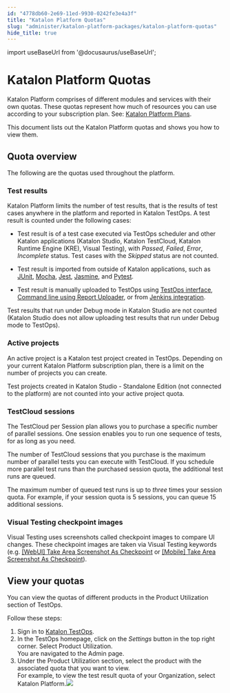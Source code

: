 ```yaml
---
id: "4778db60-2e69-11ed-9930-0242fe3e4a3f"
title: "Katalon Platform Quotas"
slug: "administer/katalon-platform-packages/katalon-platform-quotas"
hide_title: true
---
```

import useBaseUrl from '@docusaurus/useBaseUrl';


# <a id="concept-6067" class="anchor_top_offset"/><a id="ariaid-title1" class="anchor_top_offset"/>Katalon Platform Quotas

<p xmlns="http://www.w3.org/1999/xhtml" className="p"><span className="ph">Katalon Platform</span> comprises of different modules and services with their own quotas. These quotas represent how much of resources you can use according to your subscription plan. See: <a className="xref" href="/administer/katalon-platform-packages/katalon-platform-plans">Katalon Platform Plans</a>.</p> 
<p xmlns="http://www.w3.org/1999/xhtml" className="p">This document lists out the <span className="ph">Katalon Platform</span> quotas and shows you how to view them.</p> 

## <a id="concept-8991" class="anchor_top_offset"/>Quota overview

<p xmlns="http://www.w3.org/1999/xhtml" className="p">The following are the quotas used throughout the platform.</p> 

### Test results

<div xmlns="http://www.w3.org/1999/xhtml" className="p"><span className="ph">Katalon Platform</span> limits the number of test results, that is the results of test cases anywhere in the platform and reported in <span className="ph">Katalon TestOps</span>. A test result is counted under the following cases: <ul className="ul"><li className="li"><p className="p">Test result is of a test case executed via <span className="ph">TestOps</span> scheduler and other Katalon applications (<span className="ph">Katalon Studio</span>, <span className="ph">Katalon TestCloud</span>, <span className="ph">Katalon Runtime Engine (KRE)</span>, <span className="ph">Visual Testing</span>), with <em className="ph i">Passed</em>, <em className="ph i">Failed</em>, <em className="ph i">Error</em>, <em className="ph i">Incomplete</em> status. Test cases with the <em className="ph i">Skipped</em> status are not counted.</p></li><li className="li"><p className="p">Test result is imported from outside of Katalon applications, such as <a className="xref" href="/analyze/reports/upload-test-reports/upload-junit-and-katalon-studio-report-files-to-katalon-testops-manually">JUnit</a>, <a className="xref" href="/analyze/reports/upload-test-reports/upload-reports-from-other-framework/upload-test-reports-from-mocha-to-katalon-testops">Mocha</a>, <a className="xref" href="/analyze/reports/upload-test-reports/upload-reports-from-other-framework/upload-test-reports-from-jest-to-katalon-testops">Jest</a>, <a className="xref" href="/analyze/reports/upload-test-reports/upload-reports-from-other-framework/upload-test-reports-from-jasmine-to-katalon-testops">Jasmine</a>, and <a className="xref" href="/analyze/reports/upload-test-reports/upload-reports-from-other-framework/upload-test-reports-from-pytest-to-katalon-testops">Pytest</a>.</p></li><li className="li">Test result is manually uploaded to <span className="ph">TestOps</span> using <a className="xref" href="/analyze/reports/upload-test-reports/upload-junit-and-katalon-studio-report-files-to-katalon-testops-manually">TestOps interface</a>, <a className="xref" href="/analyze/reports/upload-test-reports/upload-junit-and-report-files-to-using-command-line">Command line using Report Uploader</a>, or from <a className="xref" href="/execute/cicd-integrations/jenkins-integration/use-katalon-plugins-for-jenkins-integration/integrate-jenkins-with-testops">Jenkins integration</a>.</li></ul></div>
<p xmlns="http://www.w3.org/1999/xhtml" className="p">Test results that run under Debug mode in <span className="ph">Katalon Studio</span> are not counted (<span className="ph">Katalon Studio</span> does not allow uploading test results that run under Debug mode to <span className="ph">TestOps</span>).</p> 

### Active projects

<p xmlns="http://www.w3.org/1999/xhtml" className="p">An active project is a <span className="ph">Katalon</span> test project created in <span className="ph">TestOps</span>. Depending on your current <span className="ph">Katalon Platform</span> subscription plan, there is a limit on the number of projects you can create.</p> 
<p xmlns="http://www.w3.org/1999/xhtml" className="p">Test projects created in <span className="ph">Katalon Studio - Standalone Edition</span> (not connected to the platform) are not counted into your active project quota.</p> 

### TestCloud sessions

<p xmlns="http://www.w3.org/1999/xhtml" className="p">The TestCloud per Session plan allows you to purchase a specific number of parallel sessions. One session enables you to run one sequence of tests, for as long as you need. </p> 
<p xmlns="http://www.w3.org/1999/xhtml" className="p">The number of TestCloud sessions that you purchase is the maximum number of parallel tests you can execute with TestCloud. If you schedule more parallel test runs than the purchased session quota, the additional test runs are queued. </p> 
<p xmlns="http://www.w3.org/1999/xhtml" className="p">The maximum number of queued test runs is up to <em className="ph i">three</em> times your session quota. For example, if your session quota is 5 sessions, you can queue 15 additional sessions.</p> 

### Visual Testing checkpoint images

<p xmlns="http://www.w3.org/1999/xhtml" className="p"><span className="ph">Visual Testing</span> uses screenshots called checkpoint images to compare UI changes. These checkpoint images are taken via <span className="ph">Visual Testing</span> keywords (e.g. <a className="xref" href="/author/keywords/keyword-description-in-katalon-studio/visual-based-web-testing-keywords/webui-take-area-screenshot-as-checkpoint">[WebUI] Take Area Screenshot As Checkpoint</a> or <a className="xref" href="/author/keywords/keyword-description-in-katalon-studio/visual-based-mobile-testing-keywords/mobile-take-area-screenshot-as-checkpoint">[Mobile] Take Area Screenshot As Checkpoint</a>). </p> 

## <a id="task-5674" class="anchor_top_offset"/>View your quotas

<section xmlns="http://www.w3.org/1999/xhtml" className="section context"><p className="p">You can view the quotas of different products in  the <span className="ph uicontrol">Product Utilization</span> section of <span className="ph">TestOps</span>.</p><p className="p">Follow these steps:</p></section> 
<ol xmlns="http://www.w3.org/1999/xhtml" className="ol steps"><li className="li step stepexpand"><span className="ph cmd">Sign in to <a className="xref j-external-link" href="https://testops.katalon.io/" target="_blank">Katalon TestOps</a>.</span></li><li className="li step stepexpand"><span className="ph cmd">In the <span className="ph uicontrol">TestOps</span> homepage, click on the <em className="ph i">Settings</em> button in the top right corner. Select <span className="ph uicontrol">Product Utilization</span>.</span><div className="itemgroup stepresult">You are navigated to the <span className="ph uicontrol">Admin</span> page.</div></li><li className="li step stepexpand"><span className="ph cmd">Under the <span className="ph uicontrol">Product Utilization</span> section, select the product with the associated quota that you want to view.</span><div className="itemgroup stepxmp">For example, to view the test result quota of your Organization, select <span className="ph uicontrol">Katalon Platform</span>.<img className="image" width={700} src={useBaseUrl("/26b6e090-3321-11ed-9930-0242fe3e4a3f.png")} /></div></li></ol> 
